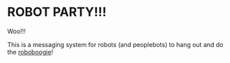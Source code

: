 # ROBOT PARTY!!!

Woo!!!

This is a messaging system for robots (and peoplebots) to hang out and do the
[roboboogie](http://www.youtube.com/watch?v=WGoi1MSGu64)!



